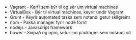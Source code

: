 * Vagrant    - Kerfi sem býr til og sér um virtual machines
* VirtualBox - Býr til virtual machines, keyrir undir Vagrant
* Grunt      - Keyrir automated tasks sem notandi getur skilgreint
* npm        - Pakka manager fyrir node forrit
* nodejs     - Javascript framework
* bower      - Svipað og npm, setur inn packages sem notandi vill
